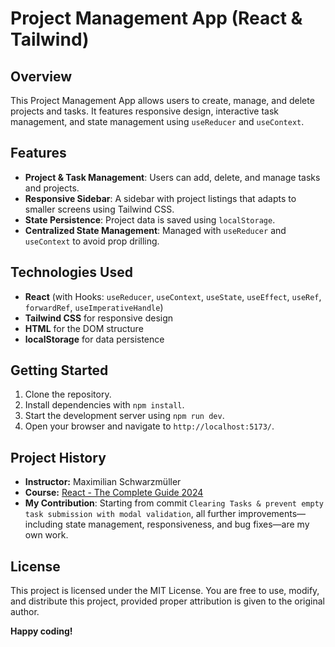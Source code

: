 # Project Management App (React & Tailwind)

## Overview

This Project Management App allows users to create, manage, and delete projects and tasks. It features responsive design, interactive task management, and state management using `useReducer` and `useContext`.

## Features

- **Project & Task Management**: Users can add, delete, and manage tasks and projects.
- **Responsive Sidebar**: A sidebar with project listings that adapts to smaller screens using Tailwind CSS.
- **State Persistence**: Project data is saved using `localStorage`.
- **Centralized State Management**: Managed with `useReducer` and `useContext` to avoid prop drilling.

## Technologies Used

- **React** (with Hooks: `useReducer`, `useContext`, `useState`, `useEffect`, `useRef`, `forwardRef`, `useImperativeHandle`)
- **Tailwind CSS** for responsive design
- **HTML** for the DOM structure
- **localStorage** for data persistence

## Getting Started

1. Clone the repository.
2. Install dependencies with `npm install`.
3. Start the development server using `npm run dev`.
4. Open your browser and navigate to `http://localhost:5173/`.

## Project History

- **Instructor:** Maximilian Schwarzmüller
- **Course:** [React - The Complete Guide 2024](https://www.udemy.com/course/react-the-complete-guide-incl-redux/)
- **My Contribution**: Starting from commit `Clearing Tasks & prevent empty task submission with modal validation`, all further improvements—including state management, responsiveness, and bug fixes—are my own work.

## License

This project is licensed under the MIT License. You are free to use, modify, and distribute this project, provided proper attribution is given to the original author.

**Happy coding!**
